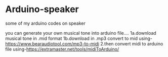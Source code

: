 # Arduino-speaker
some of my arduino codes on speaker


you can generate your own musical tone into arduino file....
1a.download musical tone in .mid format
1b.download in .mp3 convert to mid using-https://www.bearaudiotool.com/mp3-to-midi
2.then convert midi to arduino file using-https://extramaster.net/tools/midiToArduino/
